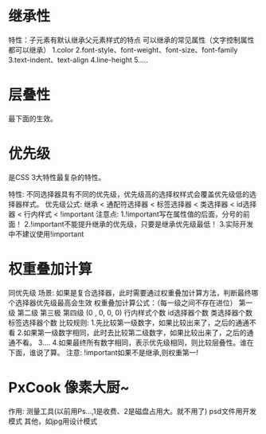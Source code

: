 # 继承性
特性：子元素有默认继承父元素样式的特点
可以继承的常见属性（文字控制属性都可以继承）
1.color
2.font-style、font-weight、font-size、font-family
3.text-indent、text-align
4.line-height
5.....

# 层叠性
最下面的生效。

# 优先级
是CSS 3大特性最复杂的特性。

特性: 不同选择器具有不同的优先级，优先级高的选择权样式会覆盖优先级低的选择器样式。
优先级公式:
继承 < 通配符选择器 < 标签选择器 < 类选择器 < id选择器 < 行内样式 < !important
注意点:
1.!important写在属性值的后面，分号的前面！
2.!important不能提升继承的优先级，只要是继承优先级最低！
3.实际开发中不建议使用!important

# 权重叠加计算
同优先级
场景: 如果是复合选择器，此时需要通过权重叠加计算方法，判断最终哪个选择器优先级最高会生效
权重叠加计算公式：（每一级之间不存在进位）
    第一级         第二级       第三极          第四级
    (0  ,           0,          0,           0)
行内样式个数   id选择器个数     类选择器个数    标签选择器个数
比较规则:
1.先比较第一级数字，如果比较出来了，之后的通通不看
2.如果第一级数字相同，此时去比较第二级数字，如果比较出来了，之后的通通不看。
3....
4.如果最终所有数字相同，表示优先级相同，则比较层叠性。谁在下面，谁说了算。
注意: !important如果不是继承,则权重第一!

# PxCook 像素大厨~
作用: 测量工具(以前用Ps...,1是收费、2是磁盘占用大。就不用了)
psd文件用开发模式
其他，如jpg用设计模式
